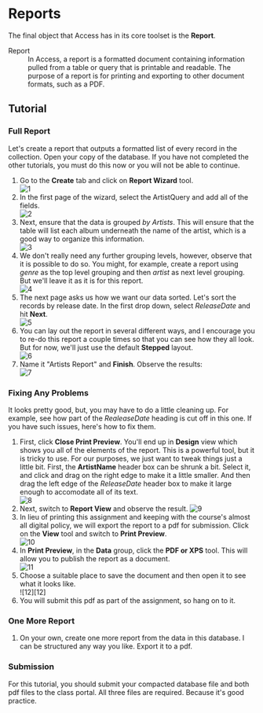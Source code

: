 # Reports

The final object that Access has in its core toolset is the **Report**.

<dl>
    <dt>Report</dt>
    <dd>In Access, a report is a formatted document containing information pulled from a table or query that is printable and readable. The purpose of a report is for printing and exporting to other document formats, such as a PDF.</dd>
</dl>

## Tutorial

### Full Report

Let's create a report that outputs a formatted list of every record in the collection. Open your copy of the database. If you have not completed the other tutorials, you must do this now or you will not be able to continue.

1. Go to the **Create** tab and click on **Report Wizard** tool. <br> ![1][1]
1. In the first page of the wizard, select the ArtistQuery and add all of the fields. <br> ![2][2]
1. Next, ensure that the data is grouped *by Artists*. This will ensure that the table will list each album underneath the name of the artist, which is a good way to organize this information.<br> ![3][3]
1. We don't really need any further grouping levels, however, observe that it is possible to do so. You might, for example, create a report using *genre* as the top level grouping and then *artist* as next level grouping. But we'll leave it as it is for this report. <br> ![4][4]
1. The next page asks us how we want our data sorted. Let's sort the records by release date. In the first drop down, select *ReleaseDate* and hit **Next**. <br> ![5][5]
1. You can lay out the report in several different ways, and I encourage you to re-do this report a couple times so that you can see how they all look. But for now, we'll just use the default **Stepped** layout. <br> ![6][6]
1. Name it "Artists Report" and **Finish**. Observe the results: <br> ![7][7]

### Fixing Any Problems

It looks pretty good, but, you may have to do a little cleaning up. For example, see how part of the *RealeaseDate* heading is cut off in this one. If you have such issues, here's how to fix them.
 
1. First, click **Close Print Preview**. You'll end up in **Design** view which shows you all of the elements of the report. This is a powerful tool, but it is tricky to use. For our purposes, we just want to tweak things just a little bit. First, the **ArtistName** header box can be shrunk a bit. Select it, and click and drag on the right edge to make it a little smaller. And then drag the left edge of the *ReleaseDate* header box to make it large enough to accomodate all of its text. <br> ![8][8]
1. Next, switch to **Report View** and observe the result. ![9][9]
1. In lieu of printing this assignment and keeping with the course's almost all digital policy, we will export the report to a pdf for submission. Click on the **View** tool and switch to **Print Preview**.<br> ![10][10]
1. In **Print Preview**, in the **Data** group, click the **PDF or XPS** tool. This will allow you to publish the report as a document. <br> ![11][11]
1. Choose a suitable place to save the document and then open it to see what it looks like. <br> ![12][12]
1. You will submit this pdf as part of the assignment, so hang on to it.

### One More Report

1. On your own, create one more report from the data in this database. I can be structured any way you like. Export it to a pdf.

### Submission

For this tutorial, you should submit your compacted database file and both pdf files to the class portal. All three files are required. Because it's good practice.

<!-- IMAGES -->

[1]: images/reports/1.png
[2]: images/reports/2.png
[3]: images/reports/3.png
[4]: images/reports/4.png
[5]: images/reports/5.png
[6]: images/reports/6.png
[7]: images/reports/7.png
[8]: images/reports/8.png
[9]: images/reports/9.png
[10]: images/reports/10.png
[11]: images/reports/11.png
